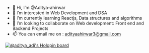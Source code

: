 - 👋 Hi, I’m @Aditya-ahirwar
- 👀 I’m interested in Web Development and DSA
- 🌱 I’m currently learning Reactjs, Data structures and algorithms
- 💞️ I’m looking to collaborate on Web development: Front end and Backend Projects
- 📫 You can email me on : adityaahirwar3@gmail.com

[![@aditya_adi's Holopin board](https://holopin.me/aditya_adi)](https://holopin.io/@aditya_adi)

<!---
Aditya-ahirwar/Aditya-ahirwar is a ✨ special ✨ repository because its `README.md` (this file) appears on your GitHub profile.
You can click the Preview link to take a look at your changes.
--->
